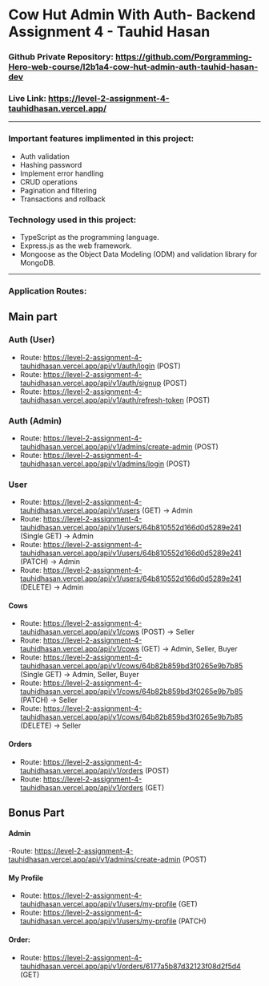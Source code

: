 # Cow Hut Admin With Auth- Backend Assignment 4 - Tauhid Hasan

### Github Private Repository: https://github.com/Porgramming-Hero-web-course/l2b1a4-cow-hut-admin-auth-tauhid-hasan-dev
### Live Link: https://level-2-assignment-4-tauhidhasan.vercel.app/
---
### Important features implimented in this project:

- Auth validation
- Hashing password
- Implement error handling
- CRUD operations
- Pagination and filtering
- Transactions and rollback

### Technology used in this project:

- TypeScript as the programming language.
- Express.js as the web framework.
- Mongoose as the Object Data Modeling (ODM) and validation library for MongoDB.
---
### Application Routes:
  
  ## Main part
  
   ### Auth (User)
   - Route: https://level-2-assignment-4-tauhidhasan.vercel.app/api/v1/auth/login (POST)
   - Route: https://level-2-assignment-4-tauhidhasan.vercel.app/api/v1/auth/signup (POST)
   - Route:  https://level-2-assignment-4-tauhidhasan.vercel.app/api/v1/auth/refresh-token (POST)

   ### Auth (Admin)
   - Route: https://level-2-assignment-4-tauhidhasan.vercel.app/api/v1/admins/create-admin (POST)
   - Route: https://level-2-assignment-4-tauhidhasan.vercel.app/api/v1/admins/login (POST)
   
   ### User
   - Route: https://level-2-assignment-4-tauhidhasan.vercel.app/api/v1/users (GET) → Admin
   - Route: https://level-2-assignment-4-tauhidhasan.vercel.app/api/v1/users/64b810552d166d0d5289e241 (Single GET) → Admin
   - Route: https://level-2-assignment-4-tauhidhasan.vercel.app/api/v1/users/64b810552d166d0d5289e241 (PATCH) → Admin
   - Route: https://level-2-assignment-4-tauhidhasan.vercel.app/api/v1/users/64b810552d166d0d5289e241 (DELETE) → Admin

   #### Cows
   - Route: https://level-2-assignment-4-tauhidhasan.vercel.app/api/v1/cows (POST) → Seller
   - Route: https://level-2-assignment-4-tauhidhasan.vercel.app/api/v1/cows (GET) → Admin, Seller, Buyer
   - Route: https://level-2-assignment-4-tauhidhasan.vercel.app/api/v1/cows/64b82b859bd3f0265e9b7b85 (Single GET) → Admin, Seller, Buyer
   - Route: https://level-2-assignment-4-tauhidhasan.vercel.app/api/v1/cows/64b82b859bd3f0265e9b7b85 (PATCH) → Seller
   - Route: https://level-2-assignment-4-tauhidhasan.vercel.app/api/v1/cows/64b82b859bd3f0265e9b7b85 (DELETE) → Seller

   #### Orders
   - Route: https://level-2-assignment-4-tauhidhasan.vercel.app/api/v1/orders (POST)
   - Route: https://level-2-assignment-4-tauhidhasan.vercel.app/api/v1/orders (GET)

 ## Bonus Part

#### Admin
   -Route: https://level-2-assignment-4-tauhidhasan.vercel.app/api/v1/admins/create-admin (POST)

#### My Profile
- Route: https://level-2-assignment-4-tauhidhasan.vercel.app/api/v1/users/my-profile (GET)
- Route: https://level-2-assignment-4-tauhidhasan.vercel.app/api/v1/users/my-profile (PATCH)

#### Order:
 - Route: https://level-2-assignment-4-tauhidhasan.vercel.app/api/v1/orders/6177a5b87d32123f08d2f5d4 (GET)
